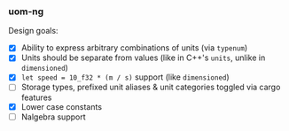 ### uom-ng

Design goals:
- [x] Ability to express arbitrary combinations of units (via `typenum`)
- [x] Units should be separate from values (like in C++'s `units`, unlike in `dimensioned`)
- [x] `let speed = 10_f32 * (m / s)` support (like `dimensioned`)
- [ ] Storage types, prefixed unit aliases & unit categories toggled via cargo features
- [x] Lower case constants
- [ ] Nalgebra support
